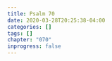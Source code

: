 ```yaml
---
title: Psalm 70
date: 2020-03-28T20:25:38-04:00
categories: []
tags: []
chapter: "070"
inprogress: false
---
```


